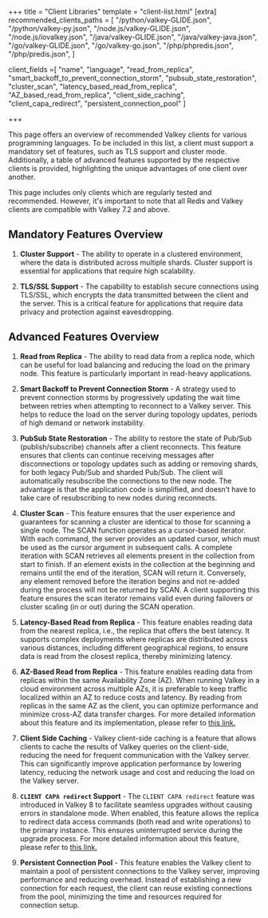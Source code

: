 +++
title = "Client Libraries"
template = "client-list.html"
[extra]
recommended_clients_paths = [
    "/python/valkey-GLIDE.json",
    "/python/valkey-py.json",
    "/node.js/valkey-GLIDE.json",
    "/node.js/iovalkey.json",
    "/java/valkey-GLIDE.json",
    "/java/valkey-java.json",
    "/go/valkey-GLIDE.json",
    "/go/valkey-go.json",
    "/php/phpredis.json",
    "/php/predis.json",
    ] 

client_fields =[
    "name",
    "language",
    "read_from_replica",
    "smart_backoff_to_prevent_connection_storm",
    "pubsub_state_restoration",
    "cluster_scan",
    "latency_based_read_from_replica",
    "AZ_based_read_from_replica",
    "client_side_caching",
    "client_capa_redirect",
    "persistent_connection_pool"
    ]

+++

This page offers an overview of recommended Valkey clients for various programming languages. To be included in this list, a client must support a mandatory set of features, such as TLS support and cluster mode. Additionally, a table of advanced features supported by the respective clients is provided, highlighting the unique advantages of one client over another.

This page includes only clients which are regularly tested and recommended. However, it's important to note that all Redis and Valkey clients are compatible with Valkey 7.2 and above. 

Mandatory Features Overview
----
1. **Cluster Support** - The ability to operate in a clustered environment, where the data is distributed across multiple shards. Cluster support is essential for applications that require high scalability.

2. **TLS/SSL Support** - The capability to establish secure connections using TLS/SSL, which encrypts the data transmitted between the client and the server. This is a critical feature for applications that require data privacy and protection against eavesdropping.

Advanced Features Overview
-----

1. **Read from Replica** - The ability to read data from a replica node, which can be useful for load balancing and reducing the load on the primary node. This feature is particularly important in read-heavy applications.

2. **Smart Backoff to Prevent Connection Storm** - A strategy used to prevent connection storms by progressively updating the wait time between retries when attempting to reconnect to a Valkey server. This helps to reduce the load on the server during topology updates, periods of high demand or network instability.

3. **PubSub State Restoration** - The ability to restore the state of Pub/Sub (publish/subscribe) channels after a client reconnects. This feature ensures that clients can continue receiving messages after disconnections or topology updates such as adding or removing shards, for both legacy Pub/Sub and sharded Pub/Sub. The client will automatically resubscribe the connections to the new node. The advantage is that the application code is simplified, and doesn’t have to take care of resubscribing to new nodes during reconnects.

4. **Cluster Scan** - This feature ensures that the user experience and guarantees for scanning a cluster are identical to those for scanning a single node. The SCAN function operates as a cursor-based iterator. With each command, the server provides an updated cursor, which must be used as the cursor argument in subsequent calls. A complete iteration with SCAN retrieves all elements present in the collection from start to finish. If an element exists in the collection at the beginning and remains until the end of the iteration, SCAN will return it. Conversely, any element removed before the iteration begins and not re-added during the process will not be returned by SCAN. A client supporting this feature ensures the scan iterator remains valid even during failovers or cluster scaling (in or out) during the SCAN operation. 

5. **Latency-Based Read from Replica** - This feature enables reading data from the nearest replica, i.e., the replica that offers the best latency. It supports complex deployments where replicas are distributed across various distances, including different geographical regions, to ensure data is read from the closest replica, thereby minimizing latency.

6. **AZ-Based Read from Replica** - This feature enables reading data from replicas within the same Availability Zone (AZ). When running Valkey in a cloud environment across multiple AZs, it is preferable to keep traffic localized within an AZ to reduce costs and latency. By reading from replicas in the same AZ as the client, you can optimize performance and minimize cross-AZ data transfer charges. For more detailed information about this feature and its implementation, please refer to [this link.](https://github.com/valkey-io/valkey/pull/700)

7. **Client Side Caching** - Valkey client-side caching is a feature that allows clients to cache the results of Valkey queries on the client-side, reducing the need for frequent communication with the Valkey server. This can significantly improve application performance by lowering latency, reducing the network usage and cost and reducing the load on the Valkey server. 

8. **`CLIENT CAPA redirect` Support** - The `CLIENT CAPA redirect` feature was introduced in Valkey 8 to facilitate seamless upgrades without causing errors in standalone mode. When enabled, this feature allows the replica to redirect data access commands (both read and write operations) to the primary instance. This ensures uninterrupted service during the upgrade process. For more detailed information about this feature, please refer to [this link.](https://github.com/valkey-io/valkey/pull/325)

9. **Persistent Connection Pool** - This feature enables the Valkey client to maintain a pool of persistent connections to the Valkey server, improving performance and reducing overhead. Instead of establishing a new connection for each request, the client can reuse existing connections from the pool, minimizing the time and resources required for connection setup.